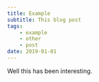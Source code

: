 ```yaml
---
title: Example
subtitle: This blog post
tags: 
    - example
    - other
    - post
date: 2019-01-01
---
```


Well this has been interesting.